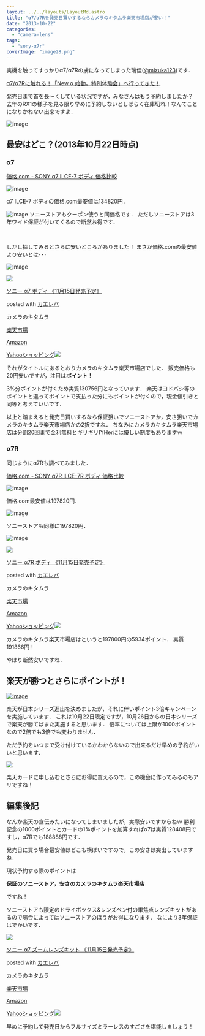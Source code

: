 ```yaml
---
layout: ../../layouts/LayoutMd.astro
title: "α7/α7Rを発売日買いするならカメラのキタムラ楽天市場店が安い！"
date: "2013-10-22"
categories: 
  - "camera-lens"
tags: 
  - "sony-α7r"
coverImage: "image28.png"
---
```


実機を触ってすっかりα7/α7Rの虜になってしまった瑞佳([@mizuka123](https://twitter.com/mizuka123))です．

[α7/α7Rに触れる！「New α 始動。特別体験会」へ行ってきた！](//mizuka123.net/4432/)

発売日まで首を長～くしている状況ですが，みなさんはもう予約しましたか？ 去年のRX1の様子を見る限り早めに予約しないとしばらく在庫切れ！なんてことになりかねない出来ですよ．

![image](images/image28.png "image")

## 最安はどこ？(2013年10月22日時点)

### α7

[価格.com - SONY α7 ILCE-7 ボディ 価格比較](http://kakaku.com/item/K0000586357/)

![image](images/image29.png "image")

α7 ILCE-7 ボディの価格.com最安値は134820円．

![image](images/image30.png "image") ソニーストアもクーポン使うと同価格です． ただしソニーストアは3年ワイド保証が付いてくるので断然お得です．

 

しかし探してみるとさらに安いところがありました！ まさか価格.comの最安値より安いとは･･･

![image](images/image31.png "image")

[![](http://thumbnail.image.rakuten.co.jp/@0_gold/emedama/img/4905524958539.jpg?_ex=128x128)](http://hb.afl.rakuten.co.jp/hgc/042e7c24.303572e6.042e7c25.e339d30a/?pc=http%3A%2F%2Fitem.rakuten.co.jp%2Femedama%2F4905524958539%2F)

[ソニー α7 ボディ 《11月15日発売予定》](http://hb.afl.rakuten.co.jp/hgc/042e7c24.303572e6.042e7c25.e339d30a/?pc=http%3A%2F%2Fitem.rakuten.co.jp%2Femedama%2F4905524958539%2F)

posted with [カエレバ](http://kaereba.com)

カメラのキタムラ

[楽天市場](http://hb.afl.rakuten.co.jp/hgc/032b53ee.4b34c5ee.0f4a541e.f440145e/?pc=http%3A%2F%2Fsearch.rakuten.co.jp%2Fsearch%2Fmall%2F%25E3%2582%25BD%25E3%2583%258B%25E3%2583%25BC%2520%25E3%2583%259C%25E3%2583%2587%25E3%2582%25A3%2F-%2Ff.1-p.1-s.1-sf.0-st.A-v.2%3Fx%3D0%26scid%3Daf_ich_link_urltxt%26m%3Dhttp%3A%2F%2Fm.rakuten.co.jp%2F "楽天市場")

[Amazon](http://www.amazon.co.jp/gp/search?keywords=%83%5C%83j%81%5B%20%83%7B%83f%83B&__mk_ja_JP=%83J%83%5E%83J%83i&tag=mizuka123-22 "アマゾン")

[Yahooショッピング![](//ad.jp.ap.valuecommerce.com/servlet/gifbanner?sid=3066752&pid=881990642)](//ck.jp.ap.valuecommerce.com/servlet/referral?sid=3066752&pid=881990642&vc_url=http%3A%2F%2Fshopping.search.yahoo.co.jp%2Fsearch%3FuIv%3Don%26ei%3DUTF-8%26tab_ex%3Dcommerce%26slider%3D0%26va%3D%25E3%2582%25BD%25E3%2583%258B%25E3%2583%25BC%2520%25E3%2583%259C%25E3%2583%2587%25E3%2582%25A3 "Yahooショッピング")

それがタイトルにあるとおりカメラのキタムラ楽天市場店でした． 販売価格も20円安いですが，注目は**ポイント！**

3%分ポイントが付くため実質130756円となっています． 楽天はヨドバシ等のポイントと違ってポイントで支払った分にもポイントが付くので，現金値引きと同等と考えていいです．

以上と踏まえると発売日買いするなら保証狙いでソニーストアか，安さ狙いでカメラのキタムラ楽天市場店かの2択ですね． ちなみにカメラのキタムラ楽天市場店は分割20回まで金利無料とギリギリIYHerには優しい制度もありますｗ

### α7R

同じようにα7Rも調べてみました．

[価格.com - SONY α7R ILCE-7R ボディ 価格比較](http://kakaku.com/item/K0000586359/)

![image](images/image32.png "image")

価格.com最安値は197820円．

![image](images/image33.png "image")

ソニーストアも同様に197820円．

![image](images/image34.png "image")

[![](http://thumbnail.image.rakuten.co.jp/@0_gold/emedama/img/4905524958454.jpg?_ex=128x128)](http://hb.afl.rakuten.co.jp/hgc/042e7c24.303572e6.042e7c25.e339d30a/?pc=http%3A%2F%2Fitem.rakuten.co.jp%2Femedama%2F4905524958454%2F)

[ソニー α7R ボディ 《11月15日発売予定》](http://hb.afl.rakuten.co.jp/hgc/042e7c24.303572e6.042e7c25.e339d30a/?pc=http%3A%2F%2Fitem.rakuten.co.jp%2Femedama%2F4905524958454%2F)

posted with [カエレバ](http://kaereba.com)

カメラのキタムラ

[楽天市場](http://hb.afl.rakuten.co.jp/hgc/032b53ee.4b34c5ee.0f4a541e.f440145e/?pc=http%3A%2F%2Fsearch.rakuten.co.jp%2Fsearch%2Fmall%2F%25E3%2582%25BD%25E3%2583%258B%25E3%2583%25BC%2520%25E3%2583%259C%25E3%2583%2587%25E3%2582%25A3%2F-%2Ff.1-p.1-s.1-sf.0-st.A-v.2%3Fx%3D0%26scid%3Daf_ich_link_urltxt%26m%3Dhttp%3A%2F%2Fm.rakuten.co.jp%2F "楽天市場")

[Amazon](http://www.amazon.co.jp/gp/search?keywords=%83%5C%83j%81%5B%20%83%7B%83f%83B&__mk_ja_JP=%83J%83%5E%83J%83i&tag=mizuka123-22 "アマゾン")

[Yahooショッピング![](//ad.jp.ap.valuecommerce.com/servlet/gifbanner?sid=3066752&pid=881990642)](//ck.jp.ap.valuecommerce.com/servlet/referral?sid=3066752&pid=881990642&vc_url=http%3A%2F%2Fshopping.search.yahoo.co.jp%2Fsearch%3FuIv%3Don%26ei%3DUTF-8%26tab_ex%3Dcommerce%26slider%3D0%26va%3D%25E3%2582%25BD%25E3%2583%258B%25E3%2583%25BC%2520%25E3%2583%259C%25E3%2583%2587%25E3%2582%25A3 "Yahooショッピング")

カメラのキタムラ楽天市場店はというと197800円の5934ポイント． 実質191866円！

やはり断然安いですね．

## 楽天が勝つとさらにポイントが！

[![image](images/image35.png "image")](http://event.rakuten.co.jp/campaign/sports/?l-id=top_normal_flashbnr_10_001)

楽天が日本シリーズ進出を決めましたが，それに伴いポイント3倍キャンペーンを実施しています． これは10月22日限定ですが，10月26日からの日本シリーズで楽天が勝てばまた実施すると思います． 倍率については上限が1000ポイントなので2倍でも3倍でも変わりません．

ただ予約をいつまで受け付けているかわからないので出来るだけ早めの予約がいいと思います．

[![](http://hbb.afl.rakuten.co.jp/hsb/1096bf5b.c2db2457.1096bf5a.fd9270f5/166766/)](http://hb.afl.rakuten.co.jp/hsc/1096bf5b.c2db2457.1096bf5a.fd9270f5/)

楽天カードに申し込むとさらにお得に買えるので，この機会に作ってみるのもアリですね！

## 編集後記

なんか楽天の宣伝みたいになってしまいましたが，実際安いですからねｗ 勝利記念の1000ポイントとカードの1%ポイントを加算すればα7は実質128408円ですし，α7Rでも188888円です．

発売日に買う場合最安値はどこも横ばいですので，この安さは突出していますね．

現状予約する際のポイントは

**保証のソニーストア，安さのカメラのキタムラ楽天市場店**

ですね！

ソニーストアも限定のドライボックス&レンズペン付の単焦点レンズキットがあるので場合によってはソニーストアのほうがお得になります． なにより3年保証はでかいです．

[![](http://thumbnail.image.rakuten.co.jp/@0_gold/emedama/img/4905524958614.jpg?_ex=128x128)](http://hb.afl.rakuten.co.jp/hgc/042e7c24.303572e6.042e7c25.e339d30a/?pc=http%3A%2F%2Fitem.rakuten.co.jp%2Femedama%2F4905524958614%2F)

[ソニー α7 ズームレンズキット 《11月15日発売予定》](http://hb.afl.rakuten.co.jp/hgc/042e7c24.303572e6.042e7c25.e339d30a/?pc=http%3A%2F%2Fitem.rakuten.co.jp%2Femedama%2F4905524958614%2F)

posted with [カエレバ](http://kaereba.com)

カメラのキタムラ

[楽天市場](http://hb.afl.rakuten.co.jp/hgc/032b53ee.4b34c5ee.0f4a541e.f440145e/?pc=http%3A%2F%2Fsearch.rakuten.co.jp%2Fsearch%2Fmall%2F%25E3%2582%25BA%25E3%2583%25BC%25E3%2583%25A0%25E3%2583%25AC%25E3%2583%25B3%25E3%2582%25BA%25E3%2582%25AD%25E3%2583%2583%25E3%2583%2588%2F-%2Ff.1-p.1-s.1-sf.0-st.A-v.2%3Fx%3D0%26scid%3Daf_ich_link_urltxt%26m%3Dhttp%3A%2F%2Fm.rakuten.co.jp%2F "楽天市場")

[Amazon](http://www.amazon.co.jp/gp/search?keywords=%83Y%81%5B%83%80%83%8C%83%93%83Y%83L%83b%83g&__mk_ja_JP=%83J%83%5E%83J%83i&tag=mizuka123-22 "アマゾン")

[Yahooショッピング![](//ad.jp.ap.valuecommerce.com/servlet/gifbanner?sid=3066752&pid=881990642)](//ck.jp.ap.valuecommerce.com/servlet/referral?sid=3066752&pid=881990642&vc_url=http%3A%2F%2Fshopping.search.yahoo.co.jp%2Fsearch%3FuIv%3Don%26ei%3DUTF-8%26tab_ex%3Dcommerce%26slider%3D0%26va%3D%25E3%2582%25BA%25E3%2583%25BC%25E3%2583%25A0%25E3%2583%25AC%25E3%2583%25B3%25E3%2582%25BA%25E3%2582%25AD%25E3%2583%2583%25E3%2583%2588 "Yahooショッピング")

早めに予約して発売日からフルサイズミラーレスのすごさを堪能しましょう！
